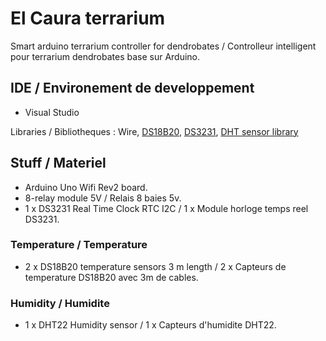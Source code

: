 # El Caura terrarium
Smart arduino terrarium controller for dendrobates / Controlleur intelligent pour terrarium dendrobates base sur Arduino.

## IDE / Environement de developpement
- Visual Studio

Libraries / Bibliotheques : Wire, [DS18B20](https://github.com/matmunk/DS18B20), [DS3231](https://github.com/NorthernWidget/DS3231), [DHT sensor library ](https://github.com/adafruit/DHT-sensor-library)

## Stuff / Materiel
- Arduino Uno Wifi Rev2 board.
- 8-relay module 5V / Relais 8 baies 5v.
- 1 x DS3231 Real Time Clock RTC I2C / 1 x Module horloge temps reel DS3231.

### Temperature / Temperature
- 2 x DS18B20 temperature sensors 3 m length / 2 x Capteurs de temperature DS18B20 avec 3m de cables.

### Humidity / Humidite
- 1 x DHT22 Humidity sensor / 1 x Capteurs d'humidite DHT22. 
